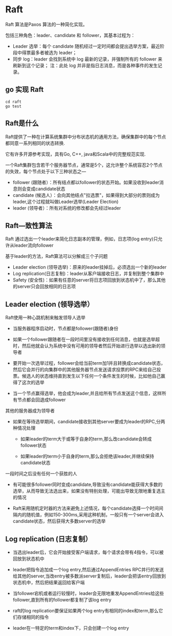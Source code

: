 # Raft
Raft 算法是Paxos 算法的一种简化实现。

包括三种角色：leader、candidate 和 follower，其基本过程为：

- Leader 选举：每个 candidate 随机经过一定时间都会提出选举方案，最近阶段中得票最多者被选为 leader；
- 同步 log：leader 会找到系统中 log 最新的记录，并强制所有的 follower 来刷新到这个记录；
注：此处 log 并非是指日志消息，而是各种事件的发生记录。


## go 实现 Raft
```
cd raft
go test
```
 
## Raft是什么
Raft提供了一种在计算系统集群中分布状态机的通用方法，确保集群中的每个节点都同意一系列相同的状态转换.

它有许多开源参考实现，具有Go, C++, java和Scala中的完整规范实现.

一个Raft集群包含若干个服务器节点，通常是5个，这允许整个系统容忍2个节点的失效，每个节点处于以下三种状态之—
- follower (跟随者）：所有结点都以follower的状态开始。如果没收到leader消息则会变成candidate状态
- candidate (候选人）：会向其他结点"拉选票"，如果得到大部分的票则成为leader,这个过程就叫做Leader选举(Leader Election) 
- leader (领导者）：所有对系统的修改都会先经过leader

##  Raft—致性算法
Raft 通过选出一个leader来简化日志副本的管理，例如，日志项(log entry)只允许从leader流向follower 

基于leader的方法，Raft算法可以分解成三个子问题
- Leader election (领导选举)：原来的leader挂掉后，必须选出一个新的leader 
- Log replication(日志复制)：leader从客户端接收日志，并复制到整个集群中
- Safety (安全性)：如果有任意的server将日志项回放到状态机中了，那么其他的server只会回放相同的日志项

##  Leader election (领导选举）
Raft使用一种心跳机制来触发领导人选举
 
- 当服务器程序启动时，节点都是follower(跟随者)身份

- 如果一个follower跟随者在一段时间里没有接收到任何消息，也就是选举超时，然后他就会认为系统中没有可用的领导者然后开始进行选举以选出新的领导者

- 要开始一次选举过程，follower会给当前term加1并且转换成candidate状态，然后它会并行的向集群中的其他服务器节点发送请求投票的RPC来给自己投票。候选人的状态维持直到发生以下任何一个条件发生的时候，比如他自己赢得了这次的选举

- 当一个节点赢得选举，他会成为leader,并且给所有节点发送这个信息，这样所有节点都会回退成follower 

其他的服务器成为领导者

- 如果在等待选举期间，candidate接收到其他server要成为leader的RPC,分两种情况处理

    - 如果leader的term大于或等于自身的term,那么改candidate会转成follower状态

    - 如果leader的term小于自身的term,那么会拒绝该leader,并继续保持candidate状态

一段时间之后没有任何一个获胜的人

- 有可能很多follower同时变成candidate,导致没有candidate能获得大多数的选举，从而导致无法选出来，如果没有特别处理，可能出导致无限地重复选主的情况

-  Raft采用随机定时器的方法来避免上述情况，每个candidate选择一个时间间隔内的随机值，例如150-300ms,采用这种机制，一般只有一个server会进入candidate状态，然后获得大多数server的选举

## Log replication (日志复制）
- 当选出leader后，它会开始接受客户端请求，每个请求会带有4指令，可以被回放到状态机中

-  leader把指令追加成一个log entry,然后通过AppendEntries RPC并行的发送给其他的server,当改entry被多数派server复制后，leader会把该entry回放到状态机中，然后把结果返回给客户端

- 当follower宕机或者运行较慢时，leader会无限地重发AppendEntries给这些follower,直到所有的follower都复制了该log entry 

-  raft的log replication要保证如果两个log entry有相同的index和term,那么它们存储相同的指令

-  leader在一特定的term和index下，只会创建一个log entry